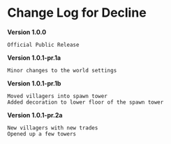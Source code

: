 Change Log for Decline
===

**Version 1.0.0**
```
Official Public Release
```

**Version 1.0.1-pr.1a**
```
Minor changes to the world settings
```

**Version 1.0.1-pr.1b**
```
Moved villagers into spawn tower
Added decoration to lower floor of the spawn tower
```

**Version 1.0.1-pr.2a**
```
New villagers with new trades
Opened up a few towers
```
